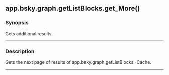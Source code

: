 app.bsky.graph.getListBlocks.get_More()
---------------------------------------




### Synopsis
Gets additional results.



---


### Description

Gets the next page of results of app.bsky.graph.getListBlocks -Cache.



---
